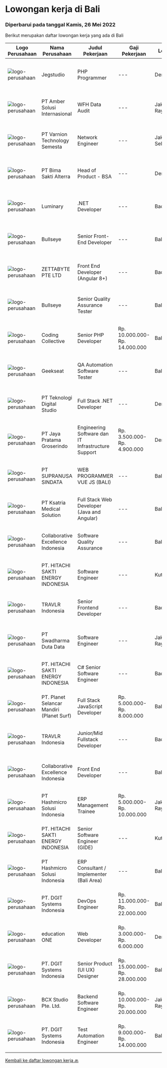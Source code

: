 
  # Lowongan kerja di Bali

  ### Diperbarui pada tanggal Kamis, 26 Mei 2022

  Berikut merupakan daftar lowongan kerja yang ada di Bali

  |Logo Perusahaan | Nama Perusahaan | Judul Pekerjaan | Gaji Pekerjaan | Lokasi | Deskripsi | Tanggal diunggah | Pranala |
  | -------------- | --------------- | --------------- | --------- | --------- | -------------- | ------- | ----------- |
  |![logo-perusahaan](https://image-service-cdn.seek.com.au/986bf57ca2092054095de6767f1d035b7488b992/ee4dce1061f3f616224767ad58cb2fc751b8d2dc)|Jegstudio|PHP Programmer|---|Denpasar|We are looking for several Talented PHP Programmer more spesifically WordPress Programmer to be based in Bali For this exiting role you will need to...|Rabu, 25 Mei 2022|https://www.jobstreet.co.id/id/job/php-programmer-3895738?token=0~c032a045-a8e7-4923-9cb3-431684cd0798&sectionRank=1&jobId=jobstreet-id-job-3895738|
|![logo-perusahaan](https://i.ibb.co/sqvTCh9/112815900-stock-vector-no-image-available-icon-flat-vector.webp)|PT Amber Solusi Internasional|WFH Data Audit|---|Jakarta Raya|We are running a fast-track selection process, if you get shortlisted, you will get an email invitation soon, check your email often. Will be...|Rabu, 25 Mei 2022|https://www.jobstreet.co.id/id/job/wfh-data-audit-3896170?token=0~c032a045-a8e7-4923-9cb3-431684cd0798&sectionRank=2&jobId=jobstreet-id-job-3896170|
|![logo-perusahaan](https://image-service-cdn.seek.com.au/9d519d1d9812b39e882a6e811a0079b9d4f2ef79/ee4dce1061f3f616224767ad58cb2fc751b8d2dc)|PT Varnion Technology Semesta|Network Engineer|---|Jakarta Selatan|Job Description: Technical support client Standby shifting Installation switch, router, radio, server Handling troubleshoot/problem solving...|Selasa, 24 Mei 2022|https://www.jobstreet.co.id/id/job/network-engineer-3893682?token=0~c032a045-a8e7-4923-9cb3-431684cd0798&sectionRank=3&jobId=jobstreet-id-job-3893682|
|![logo-perusahaan](https://image-service-cdn.seek.com.au/4ef6e7abdb78d4c1bcf820519d1961b4384e0daf/ee4dce1061f3f616224767ad58cb2fc751b8d2dc)|PT Bima Sakti Alterra|Head of Product - BSA|---|Denpasar|Job Description: Accomplish requirements gathering process between external and internal stakeholders. Understands the market, the customer, the...|Rabu, 25 Mei 2022|https://www.jobstreet.co.id/id/job/head-of-product-bsa-3895644?token=0~c032a045-a8e7-4923-9cb3-431684cd0798&sectionRank=4&jobId=jobstreet-id-job-3895644|
|![logo-perusahaan](https://image-service-cdn.seek.com.au/9b3cf919e5425d2cb0c2526ec2a3dade7109bb01/ee4dce1061f3f616224767ad58cb2fc751b8d2dc)|Luminary|.NET Developer|---|Badung|We have been certified a Great Place to Work for the last 6 years in a row. This year we were also certified in Indonesia for the first time. We have...|Rabu, 25 Mei 2022|https://www.jobstreet.co.id/id/job/.net-developer-3895611?token=0~c032a045-a8e7-4923-9cb3-431684cd0798&sectionRank=5&jobId=jobstreet-id-job-3895611|
|![logo-perusahaan](https://image-service-cdn.seek.com.au/acc4a6071e50f98d9217e9a75303636ec54a5bed/ee4dce1061f3f616224767ad58cb2fc751b8d2dc)|Bullseye|Senior Front-End Developer|---|Bali|An exciting opportunity to join our growing team as a Senior Front-End Developer.We are Ogilvy Group, and integrated creative agency and part of the...|Rabu, 25 Mei 2022|https://www.jobstreet.co.id/id/job/senior-front-end-developer-3896728?token=0~c032a045-a8e7-4923-9cb3-431684cd0798&sectionRank=6&jobId=jobstreet-id-job-3896728|
|![logo-perusahaan](https://image-service-cdn.seek.com.au/a9ad8fdd00d66418bb5e9ec41ddbc2318ccec822/ee4dce1061f3f616224767ad58cb2fc751b8d2dc)|ZETTABYTE PTE LTD|Front End Developer (Angular 8+)|---|Badung|Job DescriptionWe are looking for a Front-End Web Developer who is motivated to combine the art of design with the art of programming....|Selasa, 24 Mei 2022|https://www.jobstreet.co.id/id/job/front-end-developer-angular-8-3873476?token=0~c032a045-a8e7-4923-9cb3-431684cd0798&sectionRank=7&jobId=jobstreet-id-job-3873476|
|![logo-perusahaan](https://image-service-cdn.seek.com.au/40f5bfcde98bcadd2689bba7d2652fe5e3a9e250/ee4dce1061f3f616224767ad58cb2fc751b8d2dc)|Bullseye|Senior Quality Assurance Tester|---|Bali|We are looking for a Quality Assurance Tester to join our production team and ensure the quality of delivery through manual and automated testing. You...|Rabu, 25 Mei 2022|https://www.jobstreet.co.id/id/job/senior-quality-assurance-tester-3896528?token=0~c032a045-a8e7-4923-9cb3-431684cd0798&sectionRank=8&jobId=jobstreet-id-job-3896528|
|![logo-perusahaan](https://image-service-cdn.seek.com.au/4fddfd60b14a8dda81ad69840105bea3030f5eb5/ee4dce1061f3f616224767ad58cb2fc751b8d2dc)|Coding Collective|Senior PHP Developer|Rp. 10.000.000-Rp. 14.000.000|Bali|The ideal candidate is a highly resourceful and innovative developer with extensive experience in the layout, design, and coding of websites...|Minggu, 22 Mei 2022|https://www.jobstreet.co.id/id/job/senior-php-developer-3882020?token=0~c032a045-a8e7-4923-9cb3-431684cd0798&sectionRank=9&jobId=jobstreet-id-job-3882020|
|![logo-perusahaan](https://image-service-cdn.seek.com.au/961432dbd4f6f598e568bbe95a11411dce0703c4/ee4dce1061f3f616224767ad58cb2fc751b8d2dc)|Geekseat|QA Automation Software Tester|---|Bali|We’re looking for an Outstanding Automation Software Tester to join our Awesome Engineering Team. As an Automation Software Tester, you will design...|Sabtu, 21 Mei 2022|https://www.jobstreet.co.id/id/job/qa-automation-software-tester-3872721?token=0~c032a045-a8e7-4923-9cb3-431684cd0798&sectionRank=10&jobId=jobstreet-id-job-3872721|
|![logo-perusahaan](https://image-service-cdn.seek.com.au/2c8f060e5cc9c764aa1c8c5e93e0ea44df35bf63/ee4dce1061f3f616224767ad58cb2fc751b8d2dc)|PT Teknologi Digital Studio|Full Stack .NET Developer|---|Denpasar|Roles and Responsibilities You will be working in a SCRUM team consisting of multiple roles such as PO, Developers, QA, and BA to develop cutting edge...|Selasa, 24 Mei 2022|https://www.jobstreet.co.id/id/job/full-stack-.net-developer-3893668?token=0~c032a045-a8e7-4923-9cb3-431684cd0798&sectionRank=11&jobId=jobstreet-id-job-3893668|
|![logo-perusahaan](https://image-service-cdn.seek.com.au/be1af91ee777d17a59fabd05c5b8597d433a88d1/ee4dce1061f3f616224767ad58cb2fc751b8d2dc)|PT Jaya Pratama Groserindo|Engineering Software dan IT Infrastructure Support|Rp. 3.500.000-Rp. 4.900.000|Denpasar|Kualifikasi :   Lulusan Sarjana Komputer Science / Information Technology (IT ) Minimum IPK 3,00 Usia 20 - 30 tahun  Menguasai C#, ASP.Net , Visual...|Rabu, 18 Mei 2022|https://www.jobstreet.co.id/id/job/engineering-software-dan-it-infrastructure-support-3887379?token=0~c032a045-a8e7-4923-9cb3-431684cd0798&sectionRank=12&jobId=jobstreet-id-job-3887379|
|![logo-perusahaan](https://image-service-cdn.seek.com.au/a50d942d1a834f67ed0f6529eed213256bc2fbab/ee4dce1061f3f616224767ad58cb2fc751b8d2dc)|PT SUPRANUSA SINDATA|WEB PROGRAMMER VUE JS (BALI)|---|Bali|Kualifikasi: Minimal Pendidikan S1 Information Technology / Computer Science dengan minimal IPK 3.00 Pengalaman minimal 1 tahun dengan pemrograman...|Sabtu, 21 Mei 2022|https://www.jobstreet.co.id/id/job/web-programmer-vue-js-bali-3879484?token=0~c032a045-a8e7-4923-9cb3-431684cd0798&sectionRank=13&jobId=jobstreet-id-job-3879484|
|![logo-perusahaan](https://image-service-cdn.seek.com.au/31a711d9e711406724557d4cf1a8fb539c81c80e/ee4dce1061f3f616224767ad58cb2fc751b8d2dc)|PT Ksatria Medical Solution|Full Stack Web Developer (Java and Angular)|---|Bali|We are looking for a full stack web developer who is experienced in Angular and Java technology stack.   Responsibilities-Frontend  Develop responsive...|Minggu, 22 Mei 2022|https://www.jobstreet.co.id/id/job/full-stack-web-developer-java-and-angular-3882249?token=0~c032a045-a8e7-4923-9cb3-431684cd0798&sectionRank=14&jobId=jobstreet-id-job-3882249|
|![logo-perusahaan](https://image-service-cdn.seek.com.au/7145b1ba6bc0dbd678e2bf86d776dd2b1b9b81f6/ee4dce1061f3f616224767ad58cb2fc751b8d2dc)|Collaborative Excellence Indonesia|Software Quality Assurance|---|Bali|Responsibilities: Develops and maintains test scenarios and end user test scripts to verify new functionality performs as designed and meets customer...|Jumat, 20 Mei 2022|https://www.jobstreet.co.id/id/job/software-quality-assurance-3877285?token=0~c032a045-a8e7-4923-9cb3-431684cd0798&sectionRank=15&jobId=jobstreet-id-job-3877285|
|![logo-perusahaan](https://image-service-cdn.seek.com.au/609c65e768882c9d713b0b3c799a28dfacf66ee9/ee4dce1061f3f616224767ad58cb2fc751b8d2dc)|PT. HITACHI SAKTI ENERGY INDONESIA|Software Engineer|---|Kuta|Hitachi Energy is a pioneering technology leader that is helping to increase access to affordable, reliable, sustainable, and modern energy for all....|Jumat, 20 Mei 2022|https://www.jobstreet.co.id/id/job/software-engineer-3879035?token=0~c032a045-a8e7-4923-9cb3-431684cd0798&sectionRank=16&jobId=jobstreet-id-job-3879035|
|![logo-perusahaan](https://image-service-cdn.seek.com.au/8881c4ce6be39b024737b9684ad37bb91ca6029f/ee4dce1061f3f616224767ad58cb2fc751b8d2dc)|TRAVLR Indonesia|Senior Frontend Developer|---|Badung|Requirment : Expert in web development(HTML/CSS/Javascript) Expert in Vue/React JS NUXT/NEXT JS is a plus Expert in modern CSS framework such as...|Jumat, 20 Mei 2022|https://www.jobstreet.co.id/id/job/senior-frontend-developer-3877763?token=0~c032a045-a8e7-4923-9cb3-431684cd0798&sectionRank=17&jobId=jobstreet-id-job-3877763|
|![logo-perusahaan](https://image-service-cdn.seek.com.au/e55e3708620a7ff5e7da329d1725ee01ed113417/ee4dce1061f3f616224767ad58cb2fc751b8d2dc)|PT Swadharma Duta Data|Software Engineer|---|Jakarta Raya|Software Development (.net) Memahami konsep pengembangan aplikasi Memahami konsep Microservices Architecture Familiar dengan Konsep Dasar dari Linux...|Kamis, 19 Mei 2022|https://www.jobstreet.co.id/id/job/software-engineer-3889138?token=0~c032a045-a8e7-4923-9cb3-431684cd0798&sectionRank=18&jobId=jobstreet-id-job-3889138|
|![logo-perusahaan](https://image-service-cdn.seek.com.au/609c65e768882c9d713b0b3c799a28dfacf66ee9/ee4dce1061f3f616224767ad58cb2fc751b8d2dc)|PT. HITACHI SAKTI ENERGY INDONESIA|C# Senior Software Engineer|---|Badung|The Hitachi Energy business offers power and automation products, systems, service and software solutions across the generation, transmission, and...|Jumat, 20 Mei 2022|https://www.jobstreet.co.id/id/job/c-senior-software-engineer-3879038?token=0~c032a045-a8e7-4923-9cb3-431684cd0798&sectionRank=19&jobId=jobstreet-id-job-3879038|
|![logo-perusahaan](https://image-service-cdn.seek.com.au/9a17f6158932b294e24ba264a1e5b00bc07424ec/ee4dce1061f3f616224767ad58cb2fc751b8d2dc)|PT. Planet Selancar Mandiri (Planet Surf)|Full Stack JavaScript Developer|Rp. 5.000.000-Rp. 8.000.000|Bali|Requiremrents: Bachelor of Computer Science/Information System Minimum has one year of working experience in related field Minimum 20 years old and...|Jumat, 20 Mei 2022|https://www.jobstreet.co.id/id/job/full-stack-javascript-developer-3878487?token=0~c032a045-a8e7-4923-9cb3-431684cd0798&sectionRank=20&jobId=jobstreet-id-job-3878487|
|![logo-perusahaan](https://image-service-cdn.seek.com.au/8881c4ce6be39b024737b9684ad37bb91ca6029f/ee4dce1061f3f616224767ad58cb2fc751b8d2dc)|TRAVLR Indonesia|Junior/Mid Fullstack Developer|---|Badung|Qualifications &amp; minimum requirements: 1+ years professional programming experience in OOP language such as C# or Java Experienced in developing...|Jumat, 20 Mei 2022|https://www.jobstreet.co.id/id/job/junior-mid-fullstack-developer-3877480?token=0~c032a045-a8e7-4923-9cb3-431684cd0798&sectionRank=21&jobId=jobstreet-id-job-3877480|
|![logo-perusahaan](https://image-service-cdn.seek.com.au/33ea8296c1c70739037d8b3472ff9ec4faeeab9d/ee4dce1061f3f616224767ad58cb2fc751b8d2dc)|Collaborative Excellence Indonesia|Front End Developer|---|Bali|Requirements: You probably have 2-3 years of relevant experience as a web developer. UI developer or front-end engineer in commercial projects. As a...|Jumat, 20 Mei 2022|https://www.jobstreet.co.id/id/job/front-end-developer-3877289?token=0~c032a045-a8e7-4923-9cb3-431684cd0798&sectionRank=22&jobId=jobstreet-id-job-3877289|
|![logo-perusahaan](https://image-service-cdn.seek.com.au/f6d60ad46f70dbd67cd5ea70ad66341689963cbd/ee4dce1061f3f616224767ad58cb2fc751b8d2dc)|PT Hashmicro Solusi Indonesia|ERP Management Trainee|Rp. 5.000.000-Rp. 10.000.000|Jakarta Raya|Have a knowledge about ERP SoftwareResponsibilities: Receive classroom instruction in subjects related (ERP Software) to their rotational experience....|Jumat, 20 Mei 2022|https://www.jobstreet.co.id/id/job/erp-management-trainee-3890721?token=0~c032a045-a8e7-4923-9cb3-431684cd0798&sectionRank=23&jobId=jobstreet-id-job-3890721|
|![logo-perusahaan](https://image-service-cdn.seek.com.au/ee11ed734d20395b0d03b7bdf63c843e97536e42/ee4dce1061f3f616224767ad58cb2fc751b8d2dc)|PT. HITACHI SAKTI ENERGY INDONESIA|Senior Software Engineer (GIDE)|---|Kuta|At Hitachi Energy our purpose is advancing a sustainable energy future for all. We bring power to our homes, schools, hospitals, and factories. Join...|Jumat, 20 Mei 2022|https://www.jobstreet.co.id/id/job/senior-software-engineer-gide-3879031?token=0~c032a045-a8e7-4923-9cb3-431684cd0798&sectionRank=24&jobId=jobstreet-id-job-3879031|
|![logo-perusahaan](https://image-service-cdn.seek.com.au/f6d60ad46f70dbd67cd5ea70ad66341689963cbd/ee4dce1061f3f616224767ad58cb2fc751b8d2dc)|PT Hashmicro Solusi Indonesia|ERP Consultant / Implementer (Bali Area)|---|Bali|*Fill this form to start our recruitment...|Jumat, 20 Mei 2022|https://www.jobstreet.co.id/id/job/erp-consultant-implementer-bali-area-3878043?token=0~c032a045-a8e7-4923-9cb3-431684cd0798&sectionRank=25&jobId=jobstreet-id-job-3878043|
|![logo-perusahaan](https://image-service-cdn.seek.com.au/721402f73be051d09706509a4a2f9961fb2ec206/ee4dce1061f3f616224767ad58cb2fc751b8d2dc)|PT. DGIT Systems Indonesia|DevOps Engineer|Rp. 11.000.000-Rp. 22.000.000|Bali|We are looking for a DevOps Engineer to join an engineering-lead team of developers working on our telecommunications delivery platform Telflow (learn...|Kamis, 19 Mei 2022|https://www.jobstreet.co.id/id/job/devops-engineer-3889041?token=0~c032a045-a8e7-4923-9cb3-431684cd0798&sectionRank=26&jobId=jobstreet-id-job-3889041|
|![logo-perusahaan](https://image-service-cdn.seek.com.au/c05581680914cf46d7f6856015656c07552d502e/ee4dce1061f3f616224767ad58cb2fc751b8d2dc)|education ONE|Web Developer|Rp. 3.000.000-Rp. 6.000.000|Denpasar|Job Description : Design website pages that are user-friendly, attractive, and engaging, while remaining true to the company brand and promoting the...|Rabu, 18 Mei 2022|https://www.jobstreet.co.id/id/job/web-developer-3887303?token=0~c032a045-a8e7-4923-9cb3-431684cd0798&sectionRank=27&jobId=jobstreet-id-job-3887303|
|![logo-perusahaan](https://image-service-cdn.seek.com.au/721402f73be051d09706509a4a2f9961fb2ec206/ee4dce1061f3f616224767ad58cb2fc751b8d2dc)|PT. DGIT Systems Indonesia|Senior Product (UI UX) Designer|Rp. 15.000.000-Rp. 28.000.000|Bali|Get to know the TeamWe value positive work ethics as you are. You will be part of an International, diverse team of talented squads of product...|Jumat, 20 Mei 2022|https://www.jobstreet.co.id/id/job/senior-product-ui-ux-designer-3879105?token=0~c032a045-a8e7-4923-9cb3-431684cd0798&sectionRank=28&jobId=jobstreet-id-job-3879105|
|![logo-perusahaan](https://image-service-cdn.seek.com.au/9dc643f957063f7dfc2419927346f10a1f36b079/ee4dce1061f3f616224767ad58cb2fc751b8d2dc)|BCX Studio Pte. Ltd.|Backend Software Engineer|Rp. 10.000.000-Rp. 20.000.000|Jakarta Raya|BCX Studio is a Singapore-based company, our mission is to build an enterprise-grade online commerce platform to empower SME to compete in the...|Rabu, 18 Mei 2022|https://www.jobstreet.co.id/id/job/backend-software-engineer-9589842/origin/sg?token=0~c032a045-a8e7-4923-9cb3-431684cd0798&sectionRank=29&jobId=jobstreet-sg-job-9589842|
|![logo-perusahaan](https://image-service-cdn.seek.com.au/86a88c2f6d7d45552583132278caf70ef23e7608/ee4dce1061f3f616224767ad58cb2fc751b8d2dc)|PT. DGIT Systems Indonesia|Test Automation Engineer|Rp. 9.000.000-Rp. 14.000.000|Bali|We are looking for talented Test Engineer or Test Automation Engineer to join an experienced team working on our flagship product Telflow, a...|Kamis, 19 Mei 2022|https://www.jobstreet.co.id/id/job/test-automation-engineer-3887841?token=0~c032a045-a8e7-4923-9cb3-431684cd0798&sectionRank=30&jobId=jobstreet-id-job-3887841|


  [Kembali ke daftar lowongan kerja 🔙](../README.md#daftar-lowongan-kerja)
  